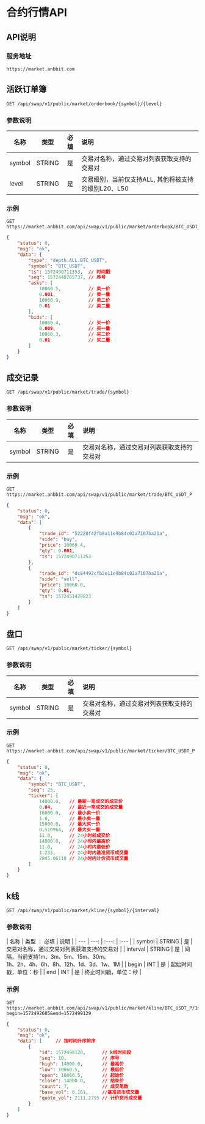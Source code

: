# 合约行情API

## API说明

### 服务地址

    https://market.anbbit.com

## 活跃订单簿

    GET /api/swap/v1/public/market/orderbook/{symbol}/{level}

### 参数说明

| 名称 | 类型 | 必填 | 说明 |
| --- | :---: | :---: | :--- |
| symbol | STRING | 是 | 交易对名称，通过交易对列表获取支持的交易对 |
| level | STRING | 是 | 交易级别，当前仅支持ALL, 其他将被支持的级别L20、L50 |

### 示例

    GET https://market.anbbit.com/api/swap/v1/public/market/orderbook/BTC_USDT_P/ALL

```json
{
    "status": 0,
    "msg": "ok",
    "data": {
        "type": "depth.ALL.BTC_USDT",
        "symbol": "BTC_USDT",
        "ts": 1572490711353,  // 时间戳
        "seq": 1572448705737, // 序号
        "asks": [
            10060.5,          // 卖一价
            0.001,            // 卖一量
            10060.9,          // 卖二价
            0.01              // 卖二量
        ],
        "bids": [
            10060.4,          // 买一价
            0.009,            // 买一量
            10060.3,          // 买二价
            0.01              // 买二量
        ]
    }
}
```

## 成交记录

    GET /api/swap/v1/public/market/trade/{symbol}

### 参数说明

| 名称 | 类型 | 必填 | 说明 |
| --- | :---: | :---: | :--- |
| symbol | STRING | 是 | 交易对名称，通过交易对列表获取支持的交易对 |

### 示例

    GET https://market.anbbit.com/api/swap/v1/public/market/trade/BTC_USDT_P

```json
{
    "status": 0,
    "msg": "ok",
    "data": [
        {
            "trade_id": "52220f42fb8a11e9b84c02a7107ba21a",
            "side": "buy",
            "price": 10060.4,
            "qty": 0.001,
            "ts": 1572490711353
        },
        {
            "trade_id": "dc84492cfb2e11e9b84c02a7107ba21a",
            "side": "sell",
            "price": 10060.0,
            "qty": 0.01,
            "ts": 1572451429823
        }
    ]
}
```

## 盘口

    GET /api/swap/v1/public/market/ticker/{symbol}

### 参数说明

| 名称 | 类型 | 必填 | 说明 |
| --- | :---: | :---: | :--- |
| symbol | STRING | 是 | 交易对名称，通过交易对列表获取支持的交易对 |

### 示例

    GET https://market.anbbit.com/api/swap/v1/public/market/ticker/BTC_USDT_P

```json
{
    "status": 0,
    "msg": "ok",
    "data": {
        "symbol": "BTC_USDT",
        "seq": 25,
        "ticker": [
            14000.0,   // 最新一笔成交的成交价
            0.04,      // 最近一笔成交的成交量
            16000.0,   // 最小卖一价
            1.0,       // 最小卖一量
            15000.0,   // 最大买一价
            0.510964,  // 最大买一量
            11.0,      // 24小时前成交价
            14000.0,   // 24小时内最高价
            11.0,      // 24小时内最低价
            1.233,     // 24小时内基准货币成交量
            2845.06118 // 24小时内计价货币成交量
        ]
    }
}
```

## k线

    GET /api/swap/v1/public/market/kline/{symbol}/{interval}

### 参数说明

| 名称 | 类型 ｜ 必填 | 说明 |
| --- | ---: | :---: | :--- |
| symbol | STRING | 是 | 交易对名称，通过交易对列表获取支持的交易对 |
| interval | STRING | 是 | 间隔，当前支持1m、3m、5m、15m、30m、<br>1h、2h、4h、6h、8h、12h、1d、3d、1w、1M |
| begin | INT | 是 | 起始时间戳，单位：秒 |
| end | INT | 是 | 终止时间戳，单位：秒 |

### 示例

    GET https://market.anbbit.com/api/swap/v1/public/market/kline/BTC_USDT_P/1m?begin=1572492685&end=1572499129

```json
{
    "status": 0,
    "msg": "ok",
    "data": [     // 按时间升序排序
        {
            "id": 1572498120,      // k线时间段
            "seq": 10,             // 序号
            "high": 14000.0,       // 最高价
            "low": 10060.5,        // 最低价
            "open": 10060.5,       // 起始价
            "close": 14000.0,      // 结束价
            "count": 7,            // 成交笔数
            "base_vol": 0.161,     //基准货币成交量
            "quote_vol": 2111.2795 // 计价货币成交量
        }
    ]
}
```
